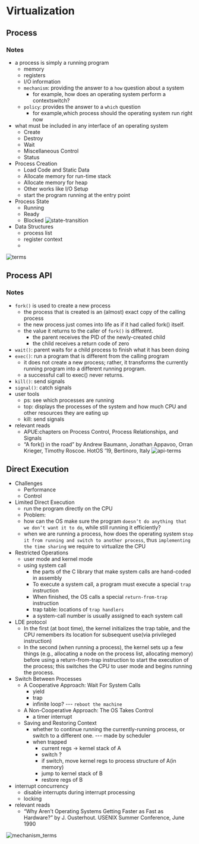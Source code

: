 # Virtualization
## Process
### Notes
- a process is simply a running program
  - memory
  - registers
  - I/O information
  - `mechanism`: providing the answer to a `how` question about a system
    - for example, how does an operating system perform a contextswitch?
  - `policy`: provides the answer to a `which` question
    - for example,which process should the operating system run right now
- what must be included in any interface of an operating system
  - Create
  - Destroy
  - Wait
  - Miscellaneous Control
  - Status
- Process Creation
  - Load Code and Static Data 
  - Allocate memory for run-time stack
  - Allocate memory for heap
  - Other works like I/O Setup
  - start the program running at the entry point
- Process State
  - Running
  - Ready
  - Blocked ![state-transition](./figure/ostep/process_trans.png)
- Data Structures
  - process list
  - register context
  - 
![terms](./figure/ostep/process_terms.png)
## Process API
### Notes
- `fork()` is used to create a new process
  - the process that is created is an (almost) exact copy of the calling process
  - the new process just comes into life as if it had called fork() itself. 
  - the value it returns to the caller of `fork()` is different.
    - the parent receives the PID of the newly-created child
    - the child receives a return code of zero
- `wait()`: parent waits for a child process to finish what it has been doing
- `exec()`: run a program that is different from the calling program
  - it does not create a new process; rather, it transforms the currently running program into a different running program.
  - a successful call to exec() never returns.
- `kill()`: send signals
- `signal()`: catch signals
- user tools
  - ps: see which processes are running
  - top: displays the processes of the system and how much CPU and other resources they are eating up
  - kill: send signals
- relevant reads
  - APUE:chapters on Process Control, Process Relationships, and Signals
  - “A fork() in the road” by Andrew Baumann, Jonathan Appavoo, Orran Krieger, Timothy Roscoe. HotOS ’19, Bertinoro, Italy
![api-terms](./figure/ostep/process_api_terms.png)
## Direct Execution
- Challenges
  - Performance
  - Control
- Limited Direct Execution
  - run the program directly on the CPU
  - Problem:
  - how can the OS make sure the program `doesn’t do anything that we don’t want it to do`, while still running it efficiently?
  - when we are running a process, how does the operating system s`top it
from running and switch to another process`, thus `implementing the time
sharing` we require to virtualize the CPU
- Restricted Operations
  - user mode and kernel mode
  - using system call
    - the parts of the C library that make system calls are hand-coded in assembly
    - To execute a system call, a program must execute a special `trap` instruction
    - When finished, the OS calls a special `return-from-trap` instruction
    - trap table: locations of `trap handlers`
    - a system-call number is usually assigned to each system call
- LDE protocol
  - In the first (at boot time), the kernel initializes the trap table, and the CPU remembers its location for subsequent use(via privileged instruction)
  - In the second (when running a process), the kernel sets up a few things (e.g., allocating a node on the process list, allocating memory) before using a return-from-trap instruction to start the execution of the process; this switches the CPU to user mode and begins running the process.
- Switch Between Processes
  - A Cooperative Approach: Wait For System Calls
    - yield
    - trap
    - infinite loop? --- `reboot the machine`
  - A Non-Cooperative Approach: The OS Takes Control
    - a timer interrupt
  - Saving and Restoring Context
    -  whether to continue running the currently-running process, or switch to a different one.  --- made by scheduler
    -  when trapped
       -  current regs -> kernel stack of A
       -  switch ? 
       -  if switch, move kernel regs to process structure of A(in memory)
       -  jump to kernel stack of B
       -  restore regs of B
-  interrupt concurrency
   -  disable interrupts during interrupt processing
   -  locking 
-  relevant reads
   -  “Why Aren’t Operating Systems Getting Faster as Fast as Hardware?” by J. Ousterhout. USENIX Summer Conference, June 1990

![mechanism_terms](./figure/ostep/cpu_mechanisms_terms.png)